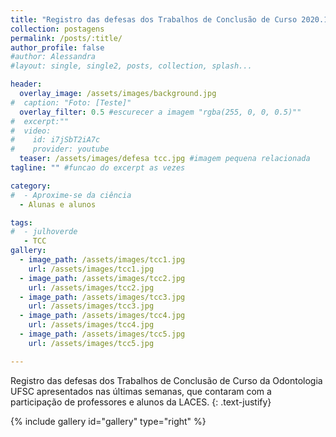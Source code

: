 ```yaml
---
title: "Registro das defesas dos Trabalhos de Conclusão de Curso 2020.1"
collection: postagens
permalink: /posts/:title/
author_profile: false
#author: Alessandra
#layout: single, single2, posts, collection, splash...

header:
  overlay_image: /assets/images/background.jpg
#  caption: "Foto: [Teste]"
  overlay_filter: 0.5 #escurecer a imagem "rgba(255, 0, 0, 0.5)""
#  excerpt:""
#  video:
#    id: i7jSbT2iA7c
#    provider: youtube
  teaser: /assets/images/defesa tcc.jpg #imagem pequena relacionada
tagline: "" #funcao do excerpt as vezes

category:
#  - Aproxime-se da ciência
  - Alunas e alunos

tags:
#  - julhoverde
   - TCC
gallery:
  - image_path: /assets/images/tcc1.jpg
    url: /assets/images/tcc1.jpg
  - image_path: /assets/images/tcc2.jpg
    url: /assets/images/tcc2.jpg
  - image_path: /assets/images/tcc3.jpg
    url: /assets/images/tcc3.jpg
  - image_path: /assets/images/tcc4.jpg
    url: /assets/images/tcc4.jpg
  - image_path: /assets/images/tcc5.jpg
    url: /assets/images/tcc5.jpg

---
```

Registro das defesas dos Trabalhos de Conclusão de Curso da Odontologia UFSC apresentados nas últimas semanas, que contaram com a participação de professores e alunos da LACES.
{: .text-justify}

{% include gallery id="gallery" type="right" %}
